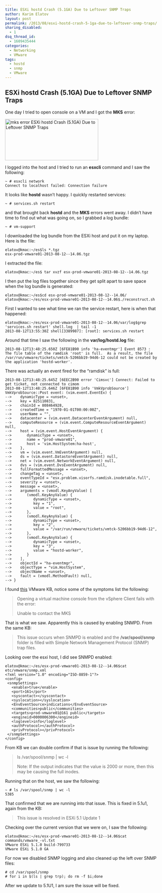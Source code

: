 ```yaml
---
title: ESXi hostd Crash (5.1GA) Due to Leftover SNMP Traps
author: Karim Elatov
layout: post
permalink: /2013/08/esxi-hostd-crash-5-1ga-due-to-leftover-snmp-traps/
sharing_disabled:
  - 1
dsq_thread_id:
  - 1609435444
categories:
  - Networking
  - VMware
tags:
  - hostd
  - snmp
  - VMware
---
```

## ESXi hostd Crash (5.1GA) Due to Leftover SNMP Traps

One day I tried to open console on a VM and I got the **MKS** error:

<a href="http://virtuallyhyper.com/wp-content/uploads/2013/08/mks_error.png" onclick="javascript:_gaq.push(['_trackEvent','outbound-article','http://virtuallyhyper.com/wp-content/uploads/2013/08/mks_error.png']);"><img src="http://virtuallyhyper.com/wp-content/uploads/2013/08/mks_error.png" alt="mks error ESXi hostd Crash (5.1GA) Due to Leftover SNMP Traps" width="307" height="136" class="alignnone size-full wp-image-9296" title="ESXi hostd Crash (5.1GA) Due to Leftover SNMP Traps" /></a>

I logged into the host and I tried to run an **esxcli** command and I saw the following:

    ~ # esxcli network 
    Connect to localhost failed: Connection failure
    

It looks like **hostd** wasn&#8217;t happy. I quickly restarted services:

    ~ # services.sh restart
    

and that brought back **hostd** and the **MKS** errors went away. I didn&#8217;t have time to find out what was going on, so I grabbed a log bundle:

    ~ # vm-support
    

I downloaded the log bundle from the ESXi host and put it on my laptop. Here is the file:

    elatov@kmac:~/es$ls *.tgz
    esx-prod-vmware01-2013-08-12--14.06.tgz
    

I extracted the file:

    elatov@kmac:~/es$ tar xvzf esx-prod-vmware01-2013-08-12--14.06.tgz
    

I then put the log files together since they get split apart to save space when the log bundle is generated:

    elatov@kmac:~/es$cd esx-prod-vmware01-2013-08-12--14.06/
    elatov@kmac:~/es/esx-prod-vmware01-2013-08-12--14.06$./reconstruct.sh 
    

First I wanted to see what time we ran the service restart, here is when that happened:

    elatov@kmac:~/es/esx-prod-vmware01-2013-08-12--14.06/var/log$grep 'services.sh restart' shell.log  | tail -1
    2013-08-12T13:55:30Z shell[3389987]: [root]: services.sh restart
    

Around that time I saw the following in the **var/log/hostd.log** file:

    2013-08-12T13:48:25.650Z [6FE81B90 info 'ha-eventmgr'] Event 8573 : The file table of the ramdisk 'root' is full.  As a result, the file /var/run/vmware/tickets/vmtck-5206bb19-94d6-12 could not be created by the application 'hostd-worker'.
    

There was actually an event fired for the &#8220;ramdisk&#8221; is full:

    2013-08-12T13:48:25.645Z [6EEC2B90 error 'Cimsvc'] Connect: Failed to get ticket, not connected to cimom
    2013-08-12T13:48:25.646Z [6FE81B90 info 'VmkVprobSource'] VmkVprobSource::Post event: (vim.event.EventEx) {
    -->    dynamicType = <unset>,
    -->    key = 825110831,
    -->    chainId = 808464928,
    -->    createdTime = "1970-01-01T00:00:00Z",
    -->    userName = "",
    -->    datacenter = (vim.event.DatacenterEventArgument) null,
    -->    computeResource = (vim.event.ComputeResourceEventArgument) null,
    -->    host = (vim.event.HostEventArgument) {
    -->       dynamicType = <unset>,
    -->       name = "prod-vmware01",
    -->       host = 'vim.HostSystem:ha-host',
    -->    },
    -->    vm = (vim.event.VmEventArgument) null,
    -->    ds = (vim.event.DatastoreEventArgument) null,
    -->    net = (vim.event.NetworkEventArgument) null,
    -->    dvs = (vim.event.DvsEventArgument) null,
    -->    fullFormattedMessage = <unset>,
    -->    changeTag = <unset>,
    -->    eventTypeId = "esx.problem.visorfs.ramdisk.inodetable.full",
    -->    severity = <unset>,
    -->    message = <unset>,
    -->    arguments = (vmodl.KeyAnyValue) [
    -->       (vmodl.KeyAnyValue) {
    -->          dynamicType = <unset>,
    -->          key = "1",
    -->          value = "root",
    -->       },
    -->       (vmodl.KeyAnyValue) {
    -->          dynamicType = <unset>,
    -->          key = "2",
    -->          value = "/var/run/vmware/tickets/vmtck-5206bb19-94d6-12",
    -->       },
    -->       (vmodl.KeyAnyValue) {
    -->          dynamicType = <unset>,
    -->          key = "3",
    -->          value = "hostd-worker",
    -->       }
    -->    ],
    -->    objectId = "ha-eventmgr",
    -->    objectType = "vim.HostSystem",
    -->    objectName = <unset>,
    -->    fault = (vmodl.MethodFault) null,
    --> }
    

I found <a href="http://kb.vmware.com/kb/2040707" onclick="javascript:_gaq.push(['_trackEvent','outbound-article','http://kb.vmware.com/kb/2040707']);">this</a> VMware KB, notice some of the symptoms list the following:

> Opening a virtual machine console from the vSphere Client fails with the error:
> 
> Unable to contact the MKS

That is what we saw. Apparently this is caused by enabling SNMPD. From the same KB:

> This issue occurs when SNMPD is enabled and the **/var/spool/snmp** folder is filled with Simple Network Management Protocol (SNMP) trap files.

Looking over the esxi host, I did see SNMPD enabled:

    elatov@kmac:~/es/esx-prod-vmware01-2013-08-12--14.06$cat etc/vmware/snmp.xml
    <?xml version="1.0" encoding="ISO-8859-1"?>
    <config>
     <snmpSettings>
       <enable>true</enable>
       <port>161</port>
       <syscontact></syscontact>
       <syslocation></syslocation>
       <EnvEventSource>indications</EnvEventSource>
       <communities>public</communities>
       <targets>prod-vmware01@161 public</targets>
       <engineid>0000006300</engineid>
       <loglevel>info</loglevel>
       <authProtocol></authProtocol>
       <privProtocol></privProtocol>
     </snmpSettings>
    </config>
    

From KB we can double confirm if that is issue by running the following:

> ls /var/spool/snmp | wc -l
> 
> Note: If the output indicates that the value is 2000 or more, then this may be causing the full inodes.

Running that on the host, we saw the following:

    ~ # ls /var/spool/snmp | wc -l
    5385 
    

That confirmed that we are running into that issue. This is fixed in 5.1u1, again from the KB:

> This issue is resolved in ESXi 5.1 Update 1

Checking over the current version that we were on, I saw the following:

    elatov@kmac:~/es/esx-prod-vmware01-2013-08-12--14.06$cat commands/vmware_-vl.txt
    VMware ESXi 5.1.0 build-799733
    VMware ESXi 5.1.0 GA
    

For now we disabled SNMP logging and also cleaned up the left over SNMP files:

    # cd /var/spool/snmp
    # for i in $(ls | grep trp); do rm -f $i;done
    

After we update to 5.1U1, I am sure the issue will be fixed.

<p class="wp-flattr-button">
  <a class="FlattrButton" style="display:none;" href="http://virtuallyhyper.com/2013/08/esxi-hostd-crash-5-1ga-due-to-leftover-snmp-traps/" title=" ESXi hostd Crash (5.1GA) Due to Leftover SNMP Traps" rev="flattr;uid:virtuallyhyper;language:en_GB;category:text;tags:hostd,snmp,VMware,blog;button:compact;">ESXi hostd Crash (5.1GA) Due to Leftover SNMP Traps One day I tried to open console on a VM and I got the MKS error: I logged into the host...</a>
</p>